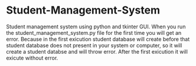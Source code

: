 # Student-Management-System
Student management system using python  and tkinter GUI.
When you run the student_management_system.py file  for the first time you will get an error.
Because in the first exicution student database will create before that  student database  does not present in your system or computer, so it will create a student databse and will throw error.
After the first exicution it will exicute without error.
